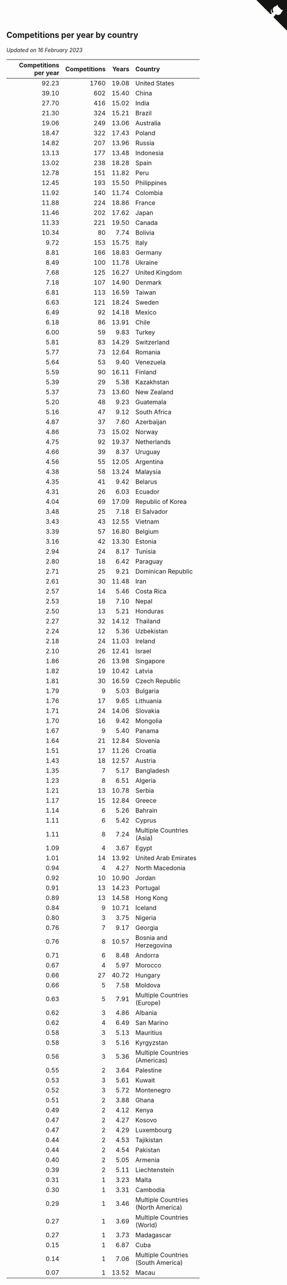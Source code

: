 ## Competitions per year by country

*Updated on 16 February 2023*

| Competitions per year | Competitions | Years | Country |
| ---: | ---: | ---: | :--- |
| 92.23 | 1760 | 19.08 | United States |
| 39.10 | 602 | 15.40 | China |
| 27.70 | 416 | 15.02 | India |
| 21.30 | 324 | 15.21 | Brazil |
| 19.06 | 249 | 13.06 | Australia |
| 18.47 | 322 | 17.43 | Poland |
| 14.82 | 207 | 13.96 | Russia |
| 13.13 | 177 | 13.48 | Indonesia |
| 13.02 | 238 | 18.28 | Spain |
| 12.78 | 151 | 11.82 | Peru |
| 12.45 | 193 | 15.50 | Philippines |
| 11.92 | 140 | 11.74 | Colombia |
| 11.88 | 224 | 18.86 | France |
| 11.46 | 202 | 17.62 | Japan |
| 11.33 | 221 | 19.50 | Canada |
| 10.34 | 80 | 7.74 | Bolivia |
| 9.72 | 153 | 15.75 | Italy |
| 8.81 | 166 | 18.83 | Germany |
| 8.49 | 100 | 11.78 | Ukraine |
| 7.68 | 125 | 16.27 | United Kingdom |
| 7.18 | 107 | 14.90 | Denmark |
| 6.81 | 113 | 16.59 | Taiwan |
| 6.63 | 121 | 18.24 | Sweden |
| 6.49 | 92 | 14.18 | Mexico |
| 6.18 | 86 | 13.91 | Chile |
| 6.00 | 59 | 9.83 | Turkey |
| 5.81 | 83 | 14.29 | Switzerland |
| 5.77 | 73 | 12.64 | Romania |
| 5.64 | 53 | 9.40 | Venezuela |
| 5.59 | 90 | 16.11 | Finland |
| 5.39 | 29 | 5.38 | Kazakhstan |
| 5.37 | 73 | 13.60 | New Zealand |
| 5.20 | 48 | 9.23 | Guatemala |
| 5.16 | 47 | 9.12 | South Africa |
| 4.87 | 37 | 7.60 | Azerbaijan |
| 4.86 | 73 | 15.02 | Norway |
| 4.75 | 92 | 19.37 | Netherlands |
| 4.66 | 39 | 8.37 | Uruguay |
| 4.56 | 55 | 12.05 | Argentina |
| 4.38 | 58 | 13.24 | Malaysia |
| 4.35 | 41 | 9.42 | Belarus |
| 4.31 | 26 | 6.03 | Ecuador |
| 4.04 | 69 | 17.09 | Republic of Korea |
| 3.48 | 25 | 7.18 | El Salvador |
| 3.43 | 43 | 12.55 | Vietnam |
| 3.39 | 57 | 16.80 | Belgium |
| 3.16 | 42 | 13.30 | Estonia |
| 2.94 | 24 | 8.17 | Tunisia |
| 2.80 | 18 | 6.42 | Paraguay |
| 2.71 | 25 | 9.21 | Dominican Republic |
| 2.61 | 30 | 11.48 | Iran |
| 2.57 | 14 | 5.46 | Costa Rica |
| 2.53 | 18 | 7.10 | Nepal |
| 2.50 | 13 | 5.21 | Honduras |
| 2.27 | 32 | 14.12 | Thailand |
| 2.24 | 12 | 5.36 | Uzbekistan |
| 2.18 | 24 | 11.03 | Ireland |
| 2.10 | 26 | 12.41 | Israel |
| 1.86 | 26 | 13.98 | Singapore |
| 1.82 | 19 | 10.42 | Latvia |
| 1.81 | 30 | 16.59 | Czech Republic |
| 1.79 | 9 | 5.03 | Bulgaria |
| 1.76 | 17 | 9.65 | Lithuania |
| 1.71 | 24 | 14.06 | Slovakia |
| 1.70 | 16 | 9.42 | Mongolia |
| 1.67 | 9 | 5.40 | Panama |
| 1.64 | 21 | 12.84 | Slovenia |
| 1.51 | 17 | 11.26 | Croatia |
| 1.43 | 18 | 12.57 | Austria |
| 1.35 | 7 | 5.17 | Bangladesh |
| 1.23 | 8 | 6.51 | Algeria |
| 1.21 | 13 | 10.78 | Serbia |
| 1.17 | 15 | 12.84 | Greece |
| 1.14 | 6 | 5.26 | Bahrain |
| 1.11 | 6 | 5.42 | Cyprus |
| 1.11 | 8 | 7.24 | Multiple Countries (Asia) |
| 1.09 | 4 | 3.67 | Egypt |
| 1.01 | 14 | 13.92 | United Arab Emirates |
| 0.94 | 4 | 4.27 | North Macedonia |
| 0.92 | 10 | 10.90 | Jordan |
| 0.91 | 13 | 14.23 | Portugal |
| 0.89 | 13 | 14.58 | Hong Kong |
| 0.84 | 9 | 10.71 | Iceland |
| 0.80 | 3 | 3.75 | Nigeria |
| 0.76 | 7 | 9.17 | Georgia |
| 0.76 | 8 | 10.57 | Bosnia and Herzegovina |
| 0.71 | 6 | 8.48 | Andorra |
| 0.67 | 4 | 5.97 | Morocco |
| 0.66 | 27 | 40.72 | Hungary |
| 0.66 | 5 | 7.58 | Moldova |
| 0.63 | 5 | 7.91 | Multiple Countries (Europe) |
| 0.62 | 3 | 4.86 | Albania |
| 0.62 | 4 | 6.49 | San Marino |
| 0.58 | 3 | 5.13 | Mauritius |
| 0.58 | 3 | 5.16 | Kyrgyzstan |
| 0.56 | 3 | 5.36 | Multiple Countries (Americas) |
| 0.55 | 2 | 3.64 | Palestine |
| 0.53 | 3 | 5.61 | Kuwait |
| 0.52 | 3 | 5.72 | Montenegro |
| 0.51 | 2 | 3.88 | Ghana |
| 0.49 | 2 | 4.12 | Kenya |
| 0.47 | 2 | 4.27 | Kosovo |
| 0.47 | 2 | 4.29 | Luxembourg |
| 0.44 | 2 | 4.53 | Tajikistan |
| 0.44 | 2 | 4.54 | Pakistan |
| 0.40 | 2 | 5.05 | Armenia |
| 0.39 | 2 | 5.11 | Liechtenstein |
| 0.31 | 1 | 3.23 | Malta |
| 0.30 | 1 | 3.31 | Cambodia |
| 0.29 | 1 | 3.46 | Multiple Countries (North America) |
| 0.27 | 1 | 3.69 | Multiple Countries (World) |
| 0.27 | 1 | 3.73 | Madagascar |
| 0.15 | 1 | 6.87 | Cuba |
| 0.14 | 1 | 7.06 | Multiple Countries (South America) |
| 0.07 | 1 | 13.52 | Macau |


<a href="https://github.com/JustinTimeCuber/wca_statistics" class="github-corner" aria-label="View source on Github"><svg width="80" height="80" viewBox="0 0 250 250" style="fill:#151513; color:#fff; position: absolute; top: 0; border: 0; right: 0;" aria-hidden="true"><path d="M0,0 L115,115 L130,115 L142,142 L250,250 L250,0 Z"></path><path d="M128.3,109.0 C113.8,99.7 119.0,89.6 119.0,89.6 C122.0,82.7 120.5,78.6 120.5,78.6 C119.2,72.0 123.4,76.3 123.4,76.3 C127.3,80.9 125.5,87.3 125.5,87.3 C122.9,97.6 130.6,101.9 134.4,103.2" fill="currentColor" style="transform-origin: 130px 106px;" class="octo-arm"></path><path d="M115.0,115.0 C114.9,115.1 118.7,116.5 119.8,115.4 L133.7,101.6 C136.9,99.2 139.9,98.4 142.2,98.6 C133.8,88.0 127.5,74.4 143.8,58.0 C148.5,53.4 154.0,51.2 159.7,51.0 C160.3,49.4 163.2,43.6 171.4,40.1 C171.4,40.1 176.1,42.5 178.8,56.2 C183.1,58.6 187.2,61.8 190.9,65.4 C194.5,69.0 197.7,73.2 200.1,77.6 C213.8,80.2 216.3,84.9 216.3,84.9 C212.7,93.1 206.9,96.0 205.4,96.6 C205.1,102.4 203.0,107.8 198.3,112.5 C181.9,128.9 168.3,122.5 157.7,114.1 C157.9,116.9 156.7,120.9 152.7,124.9 L141.0,136.5 C139.8,137.7 141.6,141.9 141.8,141.8 Z" fill="currentColor" class="octo-body"></path></svg></a><style>.github-corner:hover .octo-arm{animation:octocat-wave 560ms ease-in-out}@keyframes octocat-wave{0%,100%{transform:rotate(0)}20%,60%{transform:rotate(-25deg)}40%,80%{transform:rotate(10deg)}}@media (max-width:500px){.github-corner:hover .octo-arm{animation:none}.github-corner .octo-arm{animation:octocat-wave 560ms ease-in-out}}</style>
